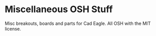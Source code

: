 Miscellaneous OSH Stuff
====================

Misc breakouts, boards and parts for Cad Eagle.
All OSH with the MIT license.
